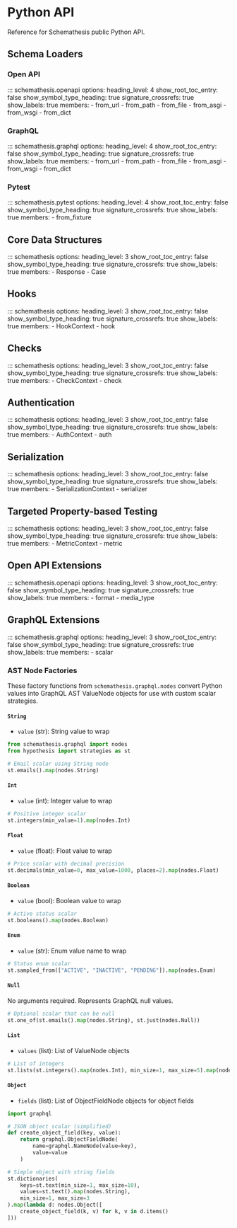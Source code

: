 # Python API

Reference for Schemathesis public Python API.

## Schema Loaders

### Open API

::: schemathesis.openapi
    options:
      heading_level: 4
      show_root_toc_entry: false
      show_symbol_type_heading: true
      signature_crossrefs: true
      show_labels: true
      members:
      - from_url
      - from_path
      - from_file
      - from_asgi
      - from_wsgi
      - from_dict

### GraphQL

::: schemathesis.graphql
    options:
      heading_level: 4
      show_root_toc_entry: false
      show_symbol_type_heading: true
      signature_crossrefs: true
      show_labels: true
      members:
      - from_url
      - from_path
      - from_file
      - from_asgi
      - from_wsgi
      - from_dict


### Pytest

::: schemathesis.pytest
    options:
      heading_level: 4
      show_root_toc_entry: false
      show_symbol_type_heading: true
      signature_crossrefs: true
      show_labels: true
      members:
      - from_fixture

## Core Data Structures

::: schemathesis
    options:
      heading_level: 3
      show_root_toc_entry: false
      show_symbol_type_heading: true
      signature_crossrefs: true
      show_labels: true
      members:
      - Response
      - Case

## Hooks

::: schemathesis
    options:
      heading_level: 3
      show_root_toc_entry: false
      show_symbol_type_heading: true
      signature_crossrefs: true
      show_labels: true
      members:
      - HookContext
      - hook

## Checks

::: schemathesis
    options:
      heading_level: 3
      show_root_toc_entry: false
      show_symbol_type_heading: true
      signature_crossrefs: true
      show_labels: true
      members:
      - CheckContext
      - check

## Authentication

::: schemathesis
    options:
      heading_level: 3
      show_root_toc_entry: false
      show_symbol_type_heading: true
      signature_crossrefs: true
      show_labels: true
      members:
      - AuthContext
      - auth

## Serialization

::: schemathesis
    options:
      heading_level: 3
      show_root_toc_entry: false
      show_symbol_type_heading: true
      signature_crossrefs: true
      show_labels: true
      members:
      - SerializationContext
      - serializer

## Targeted Property-based Testing

::: schemathesis
    options:
      heading_level: 3
      show_root_toc_entry: false
      show_symbol_type_heading: true
      signature_crossrefs: true
      show_labels: true
      members:
      - MetricContext
      - metric

## Open API Extensions

::: schemathesis.openapi
    options:
      heading_level: 3
      show_root_toc_entry: false
      show_symbol_type_heading: true
      signature_crossrefs: true
      show_labels: true
      members:
      - format
      - media_type

## GraphQL Extensions

::: schemathesis.graphql
    options:
      heading_level: 3
      show_root_toc_entry: false
      show_symbol_type_heading: true
      signature_crossrefs: true
      show_labels: true
      members:
      - scalar

### AST Node Factories

These factory functions from `schemathesis.graphql.nodes` convert Python values into GraphQL AST ValueNode objects for use with custom scalar strategies.

#### `String`

- `value` (str): String value to wrap

```python
from schemathesis.graphql import nodes
from hypothesis import strategies as st

# Email scalar using String node
st.emails().map(nodes.String)
```

#### `Int`

- `value` (int): Integer value to wrap

```python
# Positive integer scalar
st.integers(min_value=1).map(nodes.Int)
```

#### `Float`

- `value` (float): Float value to wrap

```python
# Price scalar with decimal precision
st.decimals(min_value=0, max_value=1000, places=2).map(nodes.Float)
```

#### `Boolean`

- `value` (bool): Boolean value to wrap

```python
# Active status scalar
st.booleans().map(nodes.Boolean)
```

#### `Enum`

- `value` (str): Enum value name to wrap

```python
# Status enum scalar
st.sampled_from(["ACTIVE", "INACTIVE", "PENDING"]).map(nodes.Enum)
```

#### `Null`

No arguments required. Represents GraphQL null values.

```python
# Optional scalar that can be null
st.one_of(st.emails().map(nodes.String), st.just(nodes.Null))
```

#### `List`

- `values` (list): List of ValueNode objects

```python
# List of integers
st.lists(st.integers().map(nodes.Int), min_size=1, max_size=5).map(nodes.List)
```

#### `Object`

- `fields` (list): List of ObjectFieldNode objects for object fields

```python
import graphql

# JSON object scalar (simplified)
def create_object_field(key, value):
    return graphql.ObjectFieldNode(
        name=graphql.NameNode(value=key),
        value=value
    )

# Simple object with string fields
st.dictionaries(
    keys=st.text(min_size=1, max_size=10),
    values=st.text().map(nodes.String),
    min_size=1, max_size=3
).map(lambda d: nodes.Object([
    create_object_field(k, v) for k, v in d.items()
]))
```
